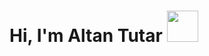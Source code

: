 # Hi, I'm Altan Tutar <img src="https://media.giphy.com/media/mGcNjsfWAjY5AEZNw6/giphy.gif" width="50">
